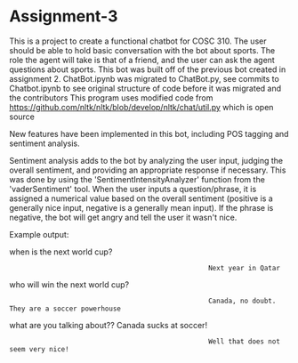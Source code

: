 # Assignment-3

This is a project to create a functional chatbot for COSC 310. The user should be able to hold basic conversation with the bot about sports. The role the agent will take is that of a friend, and the user can ask the agent questions about sports. This bot was built off of the previous bot created in assignment 2.
ChatBot.ipynb was migrated to ChatBot.py, see commits to Chatbot.ipynb to see original structure of code before it was migrated and the contributors
This program uses modified code from https://github.com/nltk/nltk/blob/develop/nltk/chat/util.py which is open source

New features have been implemented in this bot, including POS tagging and sentiment analysis.

Sentiment analysis adds to the bot by analyzing the user input, judging the overall sentiment, and providing an appropriate response if necessary. This was done by using the 'SentimentIntensityAnalyzer' function from the 'vaderSentiment' tool. When the user inputs a question/phrase, it is assigned a numerical value based on the overall sentiment (positive is a generally nice input, negative is a generally mean input). If the phrase is negative, the bot will get angry and tell the user it wasn't nice.

Example output:

when is the next world cup?

                                                      Next year in Qatar
                                                      
who will win the next world cup?

                                                      Canada, no doubt. They are a soccer powerhouse
                                                      
what are you talking about?? Canada sucks at soccer!

                                                      Well that does not seem very nice!
                
